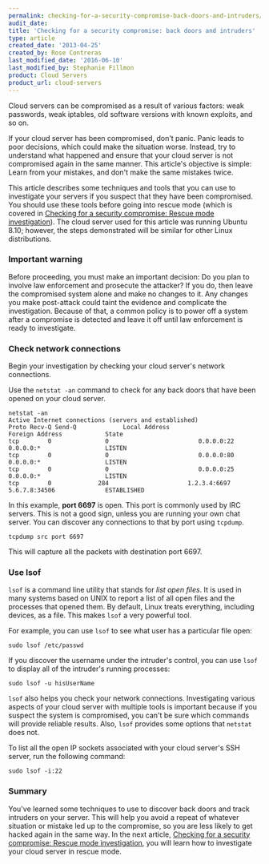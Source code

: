 ```yaml
---
permalink: checking-for-a-security-compromise-back-doors-and-intruders/
audit_date:
title: 'Checking for a security compromise: back doors and intruders'
type: article
created_date: '2013-04-25'
created_by: Rose Contreras
last_modified_date: '2016-06-10'
last_modified_by: Stephanie Fillmon
product: Cloud Servers
product_url: cloud-servers
---
```


Cloud servers can be compromised as a result of various factors: weak passwords, weak iptables, old software versions with known exploits, and so on.

If your cloud server has been compromised, don't panic. Panic leads to poor decisions, which could make the situation worse. Instead, try to understand what happened and ensure that your cloud server is not compromised again in the same manner. This article's objective is simple: Learn from your mistakes, and don't make the same mistakes twice.

This article describes some techniques and tools that you can use to investigate your servers if you suspect that they have been compromised. You should use these tools before going into rescue mode (which is covered in [Checking for a security compromise: Rescue mode investigation](/how-to/checking-for-a-security-compromise-rescue-mode-investigation)). The cloud server used for this article was running Ubuntu 8.10; however, the steps demonstrated will be similar for other Linux distributions.

### Important warning

Before proceeding, you must make an important decision: Do you plan to involve law enforcement and prosecute the attacker? If you do, then leave the compromised system alone and make no changes to it. Any changes you make post-attack could taint the evidence and complicate the investigation. Because of that, a common policy is to power off a system after a compromise is detected and leave it off until law enforcement is ready to investigate.

### Check network connections

Begin your investigation by checking your cloud server's network connections.

Use the `netstat -an` command to check for any back doors that have been opened on your cloud server.

    netstat -an
    Active Internet connections (servers and established)
    Proto Recv-Q Send-Q             Local Address                     Foreign Address            State
    tcp        0               0                         0.0.0.0:22                               0.0.0.0:*                  LISTEN
    tcp        0               0                         0.0.0.0:80                               0.0.0.0:*                  LISTEN
    tcp        0               0                         0.0.0.0:25                               0.0.0.0:*                  LISTEN
    tcp        0             284                      1.2.3.4:6697                           5.6.7.8:34506              ESTABLISHED

In this example, **port 6697** is open. This port is commonly used by IRC servers. This is not a good sign, unless you are running your own chat server. You can discover any connections to that by port using `tcpdump`.

    tcpdump src port 6697

This will capture all the packets with destination port 6697.

### Use lsof

`lsof` is a command line utility that stands for *list open files*. It is used in many systems based on UNIX to report a list of all open files and the processes that opened them. By default, Linux treats everything, including devices, as a file. This makes `lsof` a very powerful tool.

For example, you can use `lsof` to see what user has a particular file open:

    sudo lsof /etc/passwd

If you discover the username under the intruder's control, you can use `lsof` to display all of the intruder's running processes:

    sudo lsof -u hisUserName

`lsof` also helps you check your network connections. Investigating various aspects of your cloud server with multiple tools is important because if you suspect the system is compromised, you can't be sure which commands will provide reliable results. Also, `lsof` provides some options that `netstat` does not.

To list all the open IP sockets associated with your cloud server's SSH
server, run the following command:

    sudo lsof -i:22

### Summary

You've learned some techniques to use to discover back doors and track intruders on your server. This will help you avoid a repeat of whatever situation or mistake led up to the compromise, so you are less likely to get hacked again in the same way. In the next article, [Checking for a security compromise: Rescue mode investigation](/how-to/checking-for-a-security-compromise-rescue-mode-investigation), you will learn how to investigate your cloud server in rescue mode.
